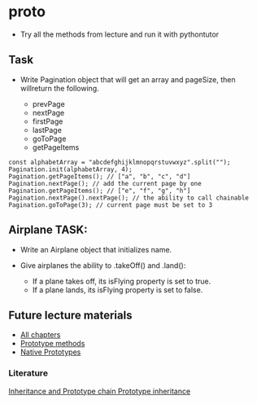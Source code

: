# proto

* Try all the methods from lecture and run it with pythontutor

## Task

* Write Pagination object that will get an array and pageSize, then willreturn the following.

    * prevPage
    * nextPage
    * firstPage
    * lastPage
    * goToPage
    * getPageItems

```
const alphabetArray = "abcdefghijklmnopqrstuvwxyz".split("");
Pagination.init(alphabetArray, 4);
Pagination.getPageItems(); // ["a", "b", "c", "d"]
Pagination.nextPage(); // add the current page by one
Pagination.getPageItems(); // ["e", "f", "g", "h"]
Pagination.nextPage().nextPage(); // the ability to call chainable
Pagination.goToPage(3); // current page must be set to 3
```


## Airplane TASK:
* Write an Airplane object that initializes name.

* Give airplanes the ability to .takeOff() and .land():
    * If a plane takes off, its isFlying property is set to true.
    * If a plane lands, its isFlying property is set to false.

## Future lecture materials

* [All chapters](https://github.com/getify/You-Dont-Know-JS/tree/1st-ed/this%20%26%20object%20prototypes)
* [Prototype methods](https://javascript.info/prototype-methods)
* [Native Prototypes](https://javascript.info/native-prototypes)

### Literature

[Inheritance and Prototype chain Prototype inheritance](https://developer.mozilla.org/en-US/docs/Web/JavaScript/Inheritance_and_the_prototype_chain)